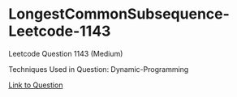 # LongestCommonSubsequence-Leetcode-1143

Leetcode Question 1143 (Medium)

Techniques Used in Question:
Dynamic-Programming

[Link to Question](https://leetcode.com/problems/longest-common-subsequence/)
